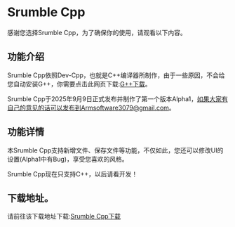 # Srumble Cpp

感谢您选择Srumble Cpp，为了确保你的使用，请观看以下内容。

## 功能介绍

Srumble Cpp依照Dev-Cpp，也就是C++编译器所制作，由于一些原因，不会给您自动安装G++，你需要点击此网页下载:[G++下载](https://winlibs.com/)。

Srumble Cpp于2025年9月9日正式发布并制作了第一个版本Alpha1，如果大家有自己的意见的话可以发布到Armsoftware3079@gmail.com。

## 功能详情

本Srumble Cpp支持新增文件、保存文件等功能，不仅如此，您还可以修改UI的设置(Alpha1中有Bug)，享受您喜欢的风格。

Srumble Cpp现在只支持C++，以后请看开发！

## 下载地址。

请前往该下载地址下载:[Srumble Cpp下载]([https://winlibs.com/](https://github.com/armsoftware3079-netizen/OICPP-IDE/releases))
